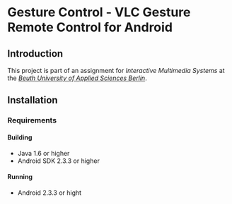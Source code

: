 # Gesture Control - VLC Gesture Remote Control for Android

## Introduction
This project is part of an assignment for *Interactive Multimedia Systems* at the [*Beuth University of Applied Sciences Berlin*](http://www.beuth-hochschule.de/).

## Installation

### Requirements
#### Building
- Java 1.6 or higher
- Android SDK 2.3.3 or higher

#### Running
- Android 2.3.3 or hight

